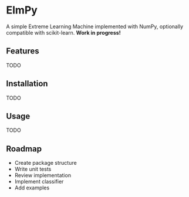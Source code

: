 # ElmPy
A simple Extreme Learning Machine implemented with NumPy, optionally compatible with scikit-learn.
**Work in progress!**

## Features
TODO

## Installation
TODO

## Usage
TODO

## Roadmap
- Create package structure
- Write unit tests
- Review implementation
- Implement classifier
- Add examples
